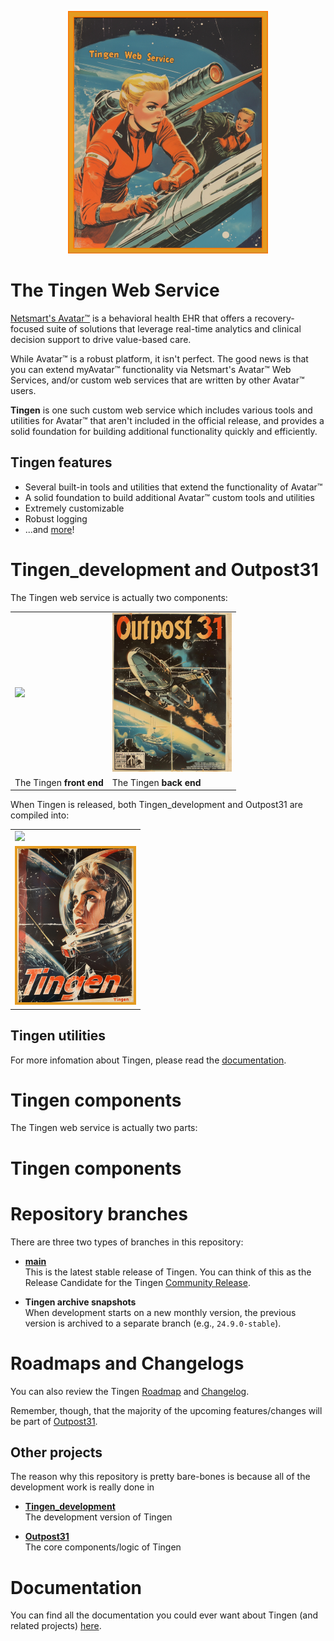 <!-- u250130 -->

<div align="center">

  ![logo](/.github/image/logo/TingenWebService_logo_320x568.png)

</div>

# The Tingen Web Service

[Netsmart's Avatar™](https://www.ntst.com/Solutions-and-Services/Offerings/myAvatar) is a behavioral health EHR that offers a recovery-focused suite of solutions that leverage real-time analytics and clinical decision support to drive value-based care.

While Avatar™ is a robust platform, it isn't perfect. The good news is that you can extend myAvatar™ functionality via Netsmart's Avatar™ Web Services, and/or custom web services that are written by other Avatar™ users.

**Tingen** is one such custom web service which includes various tools and utilities for Avatar™ that aren't included in the official release, and provides a solid foundation for building additional functionality quickly and efficiently.

## Tingen features

* Several built-in tools and utilities that extend the functionality of Avatar™
* A solid foundation to build additional Avatar™ custom tools and utilities
* Extremely customizable
* Robust logging
* ...and [more](https://github.com/spectrum-health-systems/Tingen-Documentation/blob/main/Static/TingenFeatures.md)!

# Tingen_development and Outpost31

The Tingen web service is actually two components:

<div align="center">
		<table>
		<tr>
			<td>
				<a HREF="https://github.com/spectrum-health-systems/Tingen-Development"><img src="https://github.com/spectrum-health-systems/Tingen-Development/blob/main/.github/image/logo/TingenDevelopment_logo_194x254.png"></a>
			</td>
      <td>
				<a HREF="https://github.com/spectrum-health-systems/Outpost31"><img src="https://github.com/spectrum-health-systems/Outpost31/blob/main/.github/image/logo/Outpost31_logo_194x254.png"></a>
			</td>
		</tr>
    <tr>
			<td align="left">
				The Tingen <b>front end</b>
			</td>
      <td align="left">
				The Tingen <b>back end</b>
			</td>
		</tr>
	</table>
</div>

When Tingen is released, both Tingen_development and Outpost31 are compiled into:

<div align="center">
		<table>
		<tr>
			<td>
				<a HREF="https://github.com/spectrum-health-systems/Tingen-Development"><img src="https://github.com/spectrum-health-systems/Tingen-Development/blob/main/.github/image/logo/TingenDevelopment_logo_194x254.png"></a>
			</td>
      </tr>
      <tr>
      <td>
				<a HREF="https://github.com/spectrum-health-systems/Tingen"><img src="https://github.com/spectrum-health-systems/Tingen/blob/main/.github/image/logo/Tingen_logo_194x254.png"></a>
			</td>
		</tr>
	</table>
</div>


## Tingen utilities




For more infomation about Tingen, please read the [documentation](https://github.com/spectrum-health-systems/Tingen-Documentation).

# Tingen components

The Tingen web service is actually two parts:




# Tingen components

# Repository branches

There are three two types of branches in this repository:

* **[main](https://github.com/spectrum-health-systems/Tingen/tree/main)**  
  This is the latest stable release of Tingen. You can think of this as the Release Candidate for the Tingen [Community Release](https://github.com/spectrum-health-systems/Tingen-CommunityRelease).

* **Tingen archive snapshots**  
  When development starts on a new monthly version, the previous version is archived to a separate branch (e.g., `24.9.0-stable`).

# Roadmaps and Changelogs

You can also review the Tingen [Roadmap](https://github.com/orgs/spectrum-health-systems/projects/51/views/3) and [Changelog](https://github.com/orgs/spectrum-health-systems/projects/51/views/4?groupedBy%5BcolumnId%5D=141162315&filterQuery=status%3ACompleted).

Remember, though, that the majority of the upcoming features/changes will be part of [Outpost31](https://github.com/spectrum-health-systems/Outpost31).

## Other projects

The reason why this repository is pretty bare-bones is because all of the development work is really done in 

* [**Tingen_development**](https://github.com/spectrum-health-systems/Tingen_development)  
  The development version of Tingen

* [**Outpost31**](https://github.com/spectrum-health-systems/Outpost31)  
  The core components/logic of Tingen

# Documentation

You can find all the documentation you could ever want about Tingen (and related projects) [here](https://github.com/spectrum-health-systems/Tingen-Documentation).
